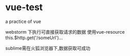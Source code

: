 # vue-test
a practice of vue 

webstorm 下执行可直接获取请求的数据 
使用vue-resource
this.$http.get('/someUrl')...

sublime需在火狐浏览器下,数据获取可成功
